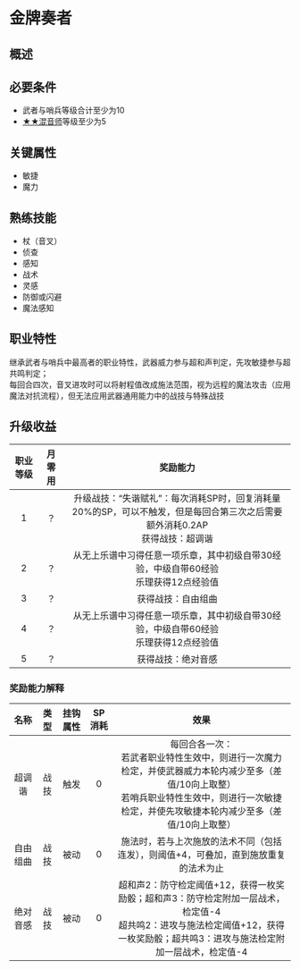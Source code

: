 # 金牌奏者

## 概述



## 必要条件

* 武者与哨兵等级合计至少为10
* <a href="../2-Mixer" target="_blank">★★混音师</a>等级至少为5

## 关键属性

* 敏捷
* 魔力

## 熟练技能

* 杖（音叉）
* 侦查
* 感知
* 战术
* 灵感
* 防御或闪避
* 魔法感知

## 职业特性

继承武者与哨兵中最高者的职业特性，武器威力参与超和声判定，先攻敏捷参与超共鸣判定；<br>每回合四次，音叉进攻时可以将射程值改成施法范围，视为远程的魔法攻击（应用魔法对抗流程），但无法应用武器通用能力中的战技与特殊战技

## 升级收益

职业等级|月零用|奖励能力
:--:|:--:|:--:
1|？|升级战技：“失谐赋礼”：每次消耗SP时，回复消耗量20%的SP，可以不触发，但是每回合第三次之后需要额外消耗0.2AP<br>获得战技：超调谐
2|？|从无上乐谱中习得任意一项乐章，其中初级自带30经验，中级自带60经验<br>乐理获得12点经验值
3|？|获得战技：自由组曲
4|？|从无上乐谱中习得任意一项乐章，其中初级自带30经验，中级自带60经验<br>乐理获得12点经验值
5|？|获得战技：绝对音感

### 奖励能力解释

名称|类型|挂钩属性|SP消耗|效果
:--:|:--:|:--:|:--:|:--:
超调谐|战技|触发|0|每回合各一次：<br>若武者职业特性生效中，则进行一次魔力检定，并使武器威力本轮内减少至多（差值/10向上取整）<br>若哨兵职业特性生效中，则进行一次敏捷检定，并使先攻敏捷本轮内减少至多（差值/10向上取整）
自由组曲|战技|被动|0|施法时，若与上次施放的法术不同（包括连发），则阈值+4，可叠加，直到施放重复的法术为止
绝对音感|战技|被动|0|超和声2：防守检定阈值+12，获得一枚奖励骰；超和声3：防守检定附加一层战术，检定值-4<br>超共鸣2：进攻与施法检定阈值+12，获得一枚奖励骰；超共鸣3：进攻与施法检定附加一层战术，检定值-4